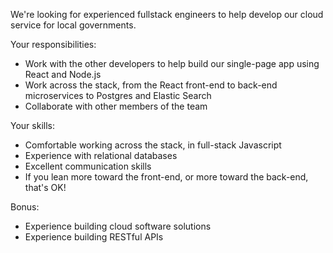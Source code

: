 We're looking for experienced fullstack engineers to help develop our cloud service for local governments. 

Your responsibilities:

* Work with the other developers to help build our single-page app 
using React and Node.js
* Work across the stack, from the React front-end to back-end microservices 
to Postgres and Elastic Search
* Collaborate with other members of the team

Your skills:

* Comfortable working across the stack, in full-stack Javascript
* Experience with relational databases
* Excellent communication skills
* If you lean more toward the front-end, or more toward the back-end, that's OK!  


Bonus:

* Experience building cloud software solutions
* Experience building RESTful APIs



